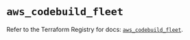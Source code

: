 # `aws_codebuild_fleet`

Refer to the Terraform Registry for docs: [`aws_codebuild_fleet`](https://registry.terraform.io/providers/hashicorp/aws/5.86.1/docs/resources/codebuild_fleet).
